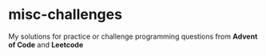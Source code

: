 # misc-challenges

My solutions for practice or challenge programming questions from **Advent of Code** and **Leetcode**
